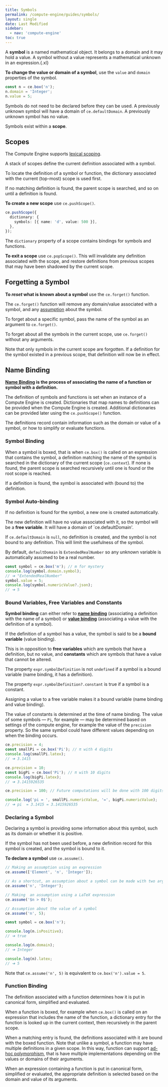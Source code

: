 ```yaml
---
title: Symbols
permalink: /compute-engine/guides/symbols/
layout: single
date: Last Modified
sidebar:
  - nav: 'compute-engine'
toc: true
---
```


A **symbol** is a named mathematical object. It belongs to a domain and it may 
hold a value. A symbol without a value represents a mathematical unknown
in an expression.{.xl}

**To change the value or domain of a symbol**, use the `value` and `domain` 
properties of the symbol.

```ts
const n = ce.box('n');
n.domain = 'Integer';
n.value = 5;
```

Symbols do not need to be declared before they can be used. A previously 
unknown symbol will have a domain of `ce.defaultDomain`. 
A previously unknown symbol has no value.

Symbols exist within a **scope**.

## Scopes

The Compute Engine supports
[lexical scoping](<https://en.wikipedia.org/wiki/Scope_(computer_science)>).

A stack of scopes define the current definition associated with a symbol.

To locate the definition of a symbol or function, the dictionary associated with
the current (top-most) scope is used first.

If no matching definition is found, the parent scope is searched, and so on
until a definition is found.

**To create a new scope** use `ce.pushScope()`.

```ts
ce.pushScope({
  dictionary: {
    symbols: [{ name: 'd', value: 500 }],
  },
});
```

The `dictionary` property of a scope contains bindings for symbols and
functions.

**To exit a scope** use `ce.popScope()`. This will invalidate any definition
associated with the scope, and restore definitions from previous scopes that may
have been shadowed by the current scope.

## Forgetting a Symbol

**To _reset_ what is known about a symbol** use the `ce.forget()` function.

The `ce.forget()` function will remove any domain/value associated with a 
symbol, and any [assumption](/compute-engine/guides/assumptions) about the symbol.

To forget about a specific symbol, pass the name of the symbol as an argument 
to `ce.forget()`.

To forget about all the symbols in the current scope, use `ce.forget()` without
any arguments.

Note that only symbols in the current scope are forgotten. If a definition
for the symbol existed in a previous scope, that definition will now
be in effect.

## Name Binding

**[Name Binding](https://en.wikipedia.org/wiki/Name_binding) is the process of
associating the name of a function or symbol with a definition.**

The definition of symbols and functions is set when an instance of a Compute
Engine is created. Dictionaries that map names to definitions can be provided 
when the Compute Engine is created. Additional dictionaries can be
provided later using the `ce.pushScope()` function.

The definitions record contain information such as the domain or value of a
symbol, or how to simplify or evaluate functions.

### Symbol Binding

When a symbol is boxed, that is when `ce.box()` is called on an expression that
contains the symbol, a definition matching the name of the symbol is searched in
the dictionary of the current scope (`ce.context`). If none is found, the parent
scope is searched recursively until one is found or the root scope is reached.

If a definition is found, the symbol is associated with (bound to) the
definition.

### Symbol Auto-binding

If no definition is found for the symbol, a new one is created automatically.

The new definition will have no value associated with it, so the symbol will be
a **free variable**. It will have a domain of `ce.defaultDomain'.

If `ce.defaultDomain` is `null`, no definition is created, and the symbol is not
bound to any definition. This will limit the usefulness of the symbol.

By default, `defaultDomain` is `ExtendedRealNumber` so any unknown variable is
automatically assumed to be a real number.

```js
const symbol = ce.box('m'); // m for mystery
console.log(symbol.domain.symbol);
// ➔ "ExtendedRealNumber"
symbol.value = 5;
console.log(symbol.numericValue?.json);
// ➔ 5
```

### Bound Variables, Free Variables and Constants

**Symbol binding** can either refer to
[**name binding**](https://en.wikipedia.org/wiki/Name_binding) (associating a
definition with the name of a symbol) or
[**value binding**](https://en.wikipedia.org/wiki/Free_variables_and_bound_variables)
(associating a value with the definition of a symbol).

If the definition of a symbol has a value, the symbol is said to be a **bound
variable** (value binding).

This is in opposition to **free variables** which are symbols that have a
definition, but no value, and **constants** which are symbols that have a value
that cannot be altered.

The property `expr.symbolDefinition` is not `undefined` if a symbol is a bound
variable (name binding, it has a definition).

The property `expr.symbolDefinition?.constant` is true if a symbol is a
constant.

Assigning a value to a free variable makes it a bound variable (name binding and
value binding).

The value of constants is determined at the time of name binding. The value of
some symbols — `Pi`, for example — may be determined based on settings of the
compute engine, for example the value of the `precision` property. So the same
symbol could have different values depending on when the binding occurs.

```js
ce.precision = 4;
const smallPi = ce.box('Pi'); // π with 4 digits
console.log(smallPi.latex);
// ➔ 3.1415

ce.prevision = 10;
const bigPi = ce.box('Pi'); // π with 10 digits
console.log(bigPi.latex);
// ➔ 3.1415926535

ce.precision = 100; // Future computations will be done with 100 digits

console.log('pi = ', smallPi.numericValue, '=', bigPi.numericValue);
// ➔ pi  = 3.1415 = 3.1415926535
```

### Declaring a Symbol

Declaring a symbol is providing some information about this symbol, such as its
domain or whether it is positive.

If the symbol has not been used before, a new definition record for this symbol
is created, and the symbol is bound to it.

**To declare a symbol** use `ce.assume()`.

```ts
// Making an assumption using an expression
ce.assume(['Element', 'n', 'Integer']);

// As a shortcut, an assumption about a symbol can be made with two arguments
ce.assume('n', 'Integer');

// Making  an assumption using a LaTeX expression
ce.assume('$n > 0$');

// Assumption about the value of a symbol
ce.assume('n', 5);

const symbol = ce.box('n');

console.log(n.isPositive);
// ➔ true

console.log(n.domain);
// ➔ Integer

console.log(n).latex;
// ➔ 5

```

Note that `ce.assume('n', 5)` is equivalent to `ce.box('n').value = 5`.


### Function Binding

The definition associated with a function determines how it is put in canonical
form, simplified and evaluated.

When a function is boxed, for example when `ce.box()` is called on an expression
that includes the name of the function, a dictionary entry for the function is 
looked up in the current context, then recursively in the parent scope.

When a matching entry is found, the definitions associated with it are 
bound with the boxed function. Note that unlike a symbol, a function may 
have multiple definitions in a given scope. In this way, function can support
[ad-hoc polymorphism](https://en.wikipedia.org/wiki/Ad_hoc_polymorphism), that
is have multiple implementations depending on the values or domains of their 
arguments.

When an expression containing a function is put in canonical form, 
simplified or evaluated, the appropriate definition is selected based on 
the domain and value of its arguments.
